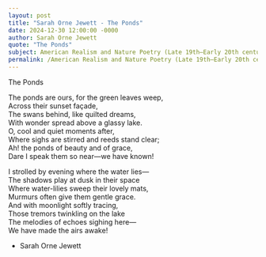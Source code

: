 ```yaml
---
layout: post
title: "Sarah Orne Jewett - The Ponds"
date: 2024-12-30 12:00:00 -0000
author: Sarah Orne Jewett
quote: "The Ponds"
subject: American Realism and Nature Poetry (Late 19th–Early 20th century)
permalink: /American Realism and Nature Poetry (Late 19th–Early 20th century)/Sarah Orne Jewett/Sarah Orne Jewett - The Ponds
---
```


The Ponds

The ponds are ours, for the green leaves weep,  
Across their sunset façade,  
The swans behind, like quilted dreams,  
With wonder spread above a glassy lake.  
O, cool and quiet moments after,  
Where sighs are stirred and reeds stand clear;  
Ah! the ponds of beauty and of grace,  
Dare I speak them so near—we have known!  

I strolled by evening where the water lies—  
The shadows play at dusk in their space  
Where water-lilies sweep their lovely mats,  
Murmurs often give them gentle grace.  
And with moonlight softly tracing,  
Those tremors twinkling on the lake  
The melodies of echoes sighing here—  
We have made the airs awake!

- Sarah Orne Jewett
